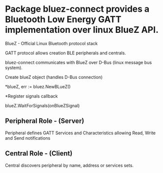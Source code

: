 # Package bluez-connect provides a Bluetooth Low Energy GATT implementation over linux BlueZ API.

BlueZ - Official Linux Bluetooth protocol stack

GATT protocol allows creation BLE peripherals and centrals.

bluez-connect communicates with BlueZ over D-Bus (linux message bus system).


Create blueZ object (handles D-Bus connection)

*blueZ, err := bluez.NewBLueZ()


*Register signals callback

blueZ.WaitForSignals(onBlueZSignal)

## Peripheral Role - (Server)

Peripheral defines GATT Services and Characteristics allowing Read, Write and Send notifications


## Central Role - (Client)

Central discovers peripheral by name, address or services sets.